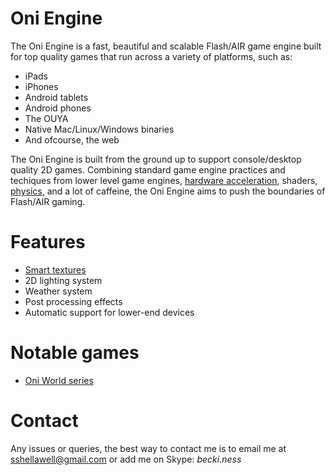 Oni Engine
===
The Oni Engine is a fast, beautiful and scalable Flash/AIR game engine built for top quality games that run across a variety of platforms, such as:

*	iPads
*	iPhones
*	Android tablets
*	Android phones
*	The OUYA
*	Native Mac/Linux/Windows binaries
*	And ofcourse, the web

The Oni Engine is built from the ground up to support console/desktop quality 2D games. Combining standard game engine practices and techiques from lower level game engines, [hardware acceleration](http://gamua.com/starling/), shaders, [physics](http://napephys.com/), and a lot of caffeine, the Oni Engine aims to push the boundaries of Flash/AIR gaming.

Features
===
*	[Smart textures](http://www.youtube.com/watch?feature=player_embedded&v=6qXzrqnizQo)
*	2D lighting system
*	Weather system
*	Post processing effects
*	Automatic support for lower-end devices

Notable games
===
*	[Oni World series](http://www.oniworld.co.uk/)

Contact
===
Any issues or queries, the best way to contact me is to email me at [sshellawell@gmail.com](mailto:sshellawell@gmail.com) or add me on Skype: *becki.ness*